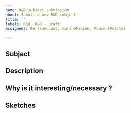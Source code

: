 ```yaml
---
name: R&D subject submission
about: Submit a new R&D subject
title: ''
labels: R&D, R&D - Draft
assignees: BertrandLaot, marineFabien, VincentPetitot

---
```


## Subject
<!-- Just a small string to describe the subject -->

## Description
<!-- Give us some details with inspiration, examples, etc ...-->

## Why is it interesting/necessary ?
<!-- Explain us why it could be interesting to work on that or why it is necessary to develop this new feature -->

## Sketches
<!-- Add skectes or Abstract link if needed -->
<!-- If the subject is about a new graphic component or a feature enhancement -->